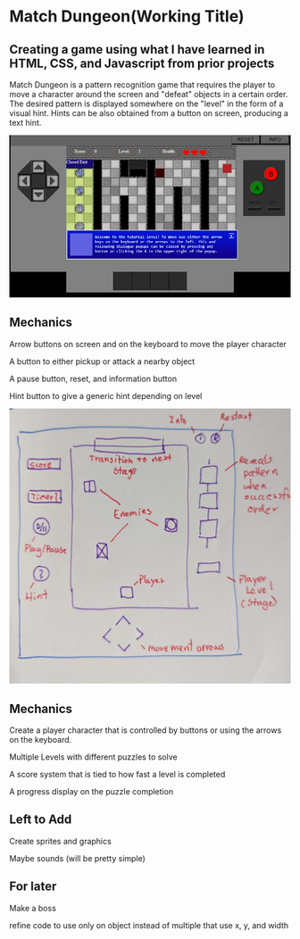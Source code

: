 # Match Dungeon(Working Title)

## Creating a game using what I have learned in HTML, CSS, and Javascript from prior projects

Match Dungeon is a pattern recognition game that requires the player to move a character around the screen and "defeat" objects in a certain order.
The desired pattern is displayed somewhere on the "level" in the form of a visual hint.
Hints can be also obtained from a button on screen, producing a text hint.

![](https://github.com/Gyro-trix/MatchDungeon/blob/main/AlphaVersionScreenShotOctober192023.jpg)

## Mechanics

Arrow buttons on screen and on the keyboard to move the player character

A button to either pickup or attack a nearby object

A pause button, reset, and information button

Hint button to give a generic hint depending on level

![](https://github.com/Gyro-trix/MatchDungeon/blob/main/matchDungeonDiagramDraft.jpg)

## Mechanics

Create a player character that is controlled by buttons or using the arrows on the keyboard.

Multiple Levels with different puzzles to solve

A score system that is tied to how fast a level is completed

A progress display on the puzzle completion

## Left to Add



Create sprites and graphics

Maybe sounds (will be pretty simple)

## For later

Make a boss

refine code to use only on object instead of multiple that use x, y, and width

